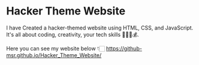 # Hacker Theme Website
I have Created a hacker-themed website using HTML, CSS, and JavaScript. It's all about coding, creativity, your tech skills 👨‍💻🚀💰.

Here you can see my website below 👇🏻
https://github-msr.github.io/Hacker_Theme_Website/
